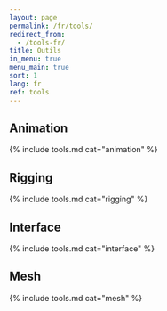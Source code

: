 ```yaml
---
layout: page
permalink: /fr/tools/
redirect_from:
  - /tools-fr/
title: Outils
in_menu: true
menu_main: true
sort: 1
lang: fr
ref: tools
---
```


## Animation

{% include tools.md cat="animation" %}  

## Rigging

{% include tools.md cat="rigging" %}  

## Interface

{% include tools.md cat="interface" %}  

## Mesh

{% include tools.md cat="mesh" %}  
